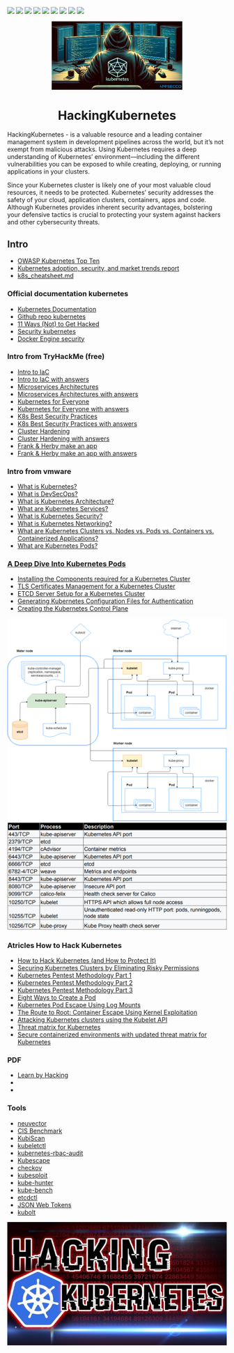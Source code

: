 <p>
  <img  src="https://img.shields.io/github/stars/BEPb/HackingKubernetes" />
  <img src="https://img.shields.io/github/contributors/BEPb/HackingKubernetes" />
  <img src="https://img.shields.io/github/last-commit/BEPb/HackingKubernetes" />
  <img src="https://visitor-badge.laobi.icu/badge?page_id=BEPb.HackingKubernetes" />
  <img src="https://img.shields.io/github/languages/count/BEPb/HackingKubernetes" />
  <img src="https://img.shields.io/github/languages/top/BEPb/HackingKubernetes" />
  <img src="https://img.shields.io/badge/license-MIT-blue.svg?color=f64152" />
  <img  src="https://img.shields.io/github/issues/BEPb/HackingKubernetes" />
  <img  src="https://img.shields.io/github/issues-pr/BEPb/HackingKubernetes" />
</p>
<div align="center">

<img src="./art/HackingKubernetes.png" alt="logo" width="300" height="156.5">

# HackingKubernetes 
</div>

HackingKubernetes - is a valuable resource and a leading container management system in development pipelines across 
the world, but it’s not exempt from malicious attacks. Using Kubernetes requires a deep understanding of Kubernetes’ 
environment—including the different vulnerabilities you can be exposed to while creating, deploying, or running 
applications in your clusters.

Since your Kubernetes cluster is likely one of your most valuable cloud resources, it needs to be protected. 
Kubernetes’ security addresses the safety of your cloud, application clusters, containers, apps and code. Although 
Kubernetes provides inherent security advantages, bolstering your defensive tactics is crucial to protecting your 
system against hackers and other cybersecurity threats.    

## Intro
- [OWASP Kubernetes Top Ten](https://owasp.org/www-project-kubernetes-top-ten/)
- [Kubernetes adoption, security, and market trends report](https://www.redhat.com/en/resources/kubernetes-adoption-security-market-trends-overview)
- [k8s_cheatsheet.md](https://github.com/BEPb/HackingKubernetes/blob/master/pdf/k8s_cheatsheet.md)

### Official documentation kubernetes
- [Kubernetes Documentation](https://kubernetes.io/docs/home/)
- [Github repo kubernetes](https://github.com/kubernetes/kubernetes/)
- [11 Ways (Not) to Get Hacked](https://kubernetes.io/blog/2018/07/18/11-ways-not-to-get-hacked/)
- [Security kubernetes](https://kubernetes.io/docs/concepts/security/)
- [Docker Engine security](https://docs.docker.com/engine/security/)

### Intro from TryHackMe (free)
- [Intro to IaC](https://tryhackme.com/r/room/introtoiac)
- [Intro to IaC with answers](https://github.com/BEPb/tryhackme/blob/master/01.easy/Intro%20to%20IaC.md)
- [Microservices Architectures](https://tryhackme.com/r/room/microservicearchitectures)
- [Microservices Architectures with answers](https://github.com/BEPb/tryhackme/blob/master/01.easy/Microservices%20Architectures.md)
- [Kubernetes for Everyone](https://tryhackme.com/r/room/kubernetesforyouly)
- [Kubernetes for Everyone with answers](https://github.com/BEPb/tryhackme/blob/master/02.Medium/Kubernetes%20for%20Everyone.md)
- [K8s Best Security Practices](https://tryhackme.com/r/room/k8sbestsecuritypractices)
- [K8s Best Security Practices with answers](https://github.com/BEPb/tryhackme/blob/master/02.Medium/K8s%20Best%20Security%20Practices.md)
- [Cluster Hardening](https://tryhackme.com/r/room/clusterhardening)
- [Cluster Hardening with answers](https://github.com/BEPb/tryhackme/blob/master/02.Medium/Cluster%20Hardening.md)
- [Frank & Herby make an app](https://tryhackme.com/r/room/frankandherby)
- [Frank & Herby make an app with answers](https://github.com/BEPb/tryhackme/blob/master/02.Medium/Frank%20%26%20Herby%20make%20an%20app.md)

### Intro from vmware
- [What is Kubernetes?](https://www.vmware.com/topics/kubernetes)
- [What is DevSecOps?](https://tanzu.vmware.com/devsecops)
- [What is Kubernetes Architecture?](https://www.vmware.com/topics/kubernetes-architecture)
- [What are Kubernetes Services?](https://www.vmware.com/topics/kubernetes-services)
- [What is Kubernetes Security?](https://www.vmware.com/topics/kubernetes-security)
- [What is Kubernetes Networking?](https://www.vmware.com/topics/kubernetes-networking)
- [What are Kubernetes Clusters vs. Nodes vs. Pods vs. Containers vs. Containerized Applications?](https://www.vmware.com/topics/components-kubernetes)
- [What are Kubernetes Pods?](https://www.vmware.com/topics/kubernetes-pods)

### [A Deep Dive Into Kubernetes Pods](https://blog.yarsalabs.com/a-deep-dive-into-kubernetes-pods/)
- [Installing the Components required for a Kubernetes Cluster](https://blog.yarsalabs.com/kubernetes-cluster-from-scratch-part1/)
- [TLS Certificates Management for a Kubernetes Cluster](https://blog.yarsalabs.com/kubernetes-cluster-from-scratch-part2/)
- [ETCD Server Setup for a Kubernetes Cluster](https://blog.yarsalabs.com/kubernetes-cluster-from-scratch-part3/)
- [Generating Kubernetes Configuration Files for Authentication](https://blog.yarsalabs.com/kubernetes-cluster-from-scratch-part4/)
- [Creating the Kubernetes Control Plane](https://blog.yarsalabs.com/kubernetes-cluster-from-scratch-part5/)

<img src="./art/kubernetes_arquitecture.png" alt="arquitecture">
<img src="./art/ports_kubernetes.png" alt="ports">


### Atricles How to Hack Kubernetes
- [How to Hack Kubernetes (and How to Protect It)](https://goteleport.com/blog/how-to-hack-kubernetes/)
- [Securing Kubernetes Clusters by Eliminating Risky Permissions](https://www.cyberark.com/resources/threat-research-blog/securing-kubernetes-clusters-by-eliminating-risky-permissions)
- [Kubernetes Pentest Methodology Part 1](https://www.cyberark.com/resources/threat-research-blog/kubernetes-pentest-methodology-part-1)
- [Kubernetes Pentest Methodology Part 2](https://www.cyberark.com/resources/threat-research-blog/kubernetes-pentest-methodology-part-2)
- [Kubernetes Pentest Methodology Part 3](https://www.cyberark.com/resources/threat-research-blog/kubernetes-pentest-methodology-part-3)
- [Eight Ways to Create a Pod](https://www.cyberark.com/resources/threat-research-blog/eight-ways-to-create-a-pod)
- [Kubernetes Pod Escape Using Log Mounts](https://www.aquasec.com/blog/kubernetes-security-pod-escape-log-mounts/)
- [The Route to Root: Container Escape Using Kernel Exploitation](https://www.cyberark.com/resources/threat-research-blog/the-route-to-root-container-escape-using-kernel-exploitation)
- [Attacking Kubernetes clusters using the Kubelet API](https://faun.pub/attacking-kubernetes-clusters-using-the-kubelet-api-abafc36126ca)
- [Threat matrix for Kubernetes](https://www.microsoft.com/en-us/security/blog/2020/04/02/attack-matrix-kubernetes/)
- [Secure containerized environments with updated threat matrix for Kubernetes](https://www.microsoft.com/en-us/security/blog/2021/03/23/secure-containerized-environments-with-updated-threat-matrix-for-kubernetes/)

### PDF
- [Learn by Hacking](https://github.com/calinah/learn-by-hacking-kccn/blob/master/Learn%20by%20Hacking.pdf)
- 
- 

### Tools
- [neuvector](https://github.com/neuvector/neuvector)
- [CIS Benchmark](https://www.cisecurity.org/cis-benchmarks)
- [KubiScan](https://github.com/cyberark/KubiScan)
- [kubeletctl](https://github.com/cyberark/kubeletctl)
- [kubernetes-rbac-audit](https://github.com/cyberark/kubernetes-rbac-audit)
- [Kubescape](https://kubescape.io/)
- [checkov](https://github.com/bridgecrewio/checkov)
- [kubesploit](https://github.com/cyberark/kubesploit)
- [kube-hunter](https://github.com/aquasecurity/kube-hunter)
- [kube-bench](https://github.com/aquasecurity/kube-bench)
- [etcdctl](https://github.com/etcd-io/etcd/blob/main/etcdctl/READMEv2.md)
- [JSON Web Tokens](https://jwt.io/)
- [kubolt](https://github.com/averonesis/kubolt/)






<img src="./art/HackingKubernetes0.jpg" alt="logo">


